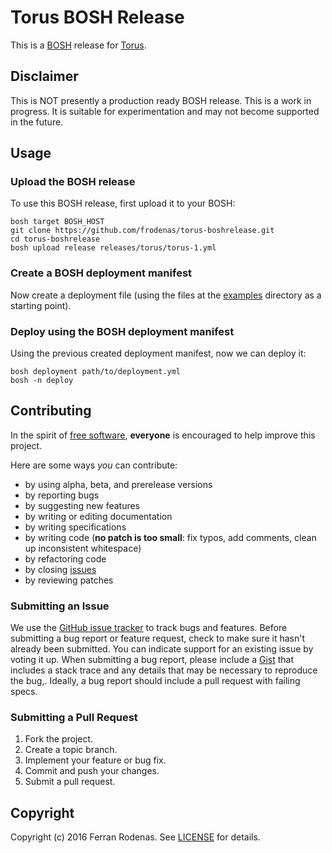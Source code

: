 # Torus BOSH Release

This is a [BOSH](http://bosh.io/) release for [Torus](https://github.com/coreos/torus).

## Disclaimer

This is NOT presently a production ready BOSH release. This is a work in progress. It is suitable for experimentation and may not become supported in the future.

## Usage

### Upload the BOSH release

To use this BOSH release, first upload it to your BOSH:

```
bosh target BOSH_HOST
git clone https://github.com/frodenas/torus-boshrelease.git
cd torus-boshrelease
bosh upload release releases/torus/torus-1.yml
```

### Create a BOSH deployment manifest

Now create a deployment file (using the files at the [examples](https://github.com/frodenas/torus-boshrelease/blob/master/manifests/) directory as a starting point).

### Deploy using the BOSH deployment manifest

Using the previous created deployment manifest, now we can deploy it:

```
bosh deployment path/to/deployment.yml
bosh -n deploy
```

## Contributing

In the spirit of [free software](http://www.fsf.org/licensing/essays/free-sw.html), **everyone** is encouraged to help improve this project.

Here are some ways *you* can contribute:

* by using alpha, beta, and prerelease versions
* by reporting bugs
* by suggesting new features
* by writing or editing documentation
* by writing specifications
* by writing code (**no patch is too small**: fix typos, add comments, clean up inconsistent whitespace)
* by refactoring code
* by closing [issues](https://github.com/frodenas/torus-boshrelease/issues)
* by reviewing patches

### Submitting an Issue

We use the [GitHub issue tracker](https://github.com/frodenas/torus-boshrelease/issues) to track bugs and features. Before submitting a bug report or feature request, check to make sure it hasn't already been submitted. You can indicate support for an existing issue by voting it up. When submitting a bug report, please include a [Gist](http://gist.github.com/) that includes a stack trace and any details that may be necessary to reproduce the bug,. Ideally, a bug report should include a pull request with failing specs.

### Submitting a Pull Request

1. Fork the project.
2. Create a topic branch.
3. Implement your feature or bug fix.
4. Commit and push your changes.
5. Submit a pull request.

## Copyright

Copyright (c) 2016 Ferran Rodenas. See [LICENSE](https://github.com/frodenas/torus-boshrelease/blob/master/LICENSE) for details.
